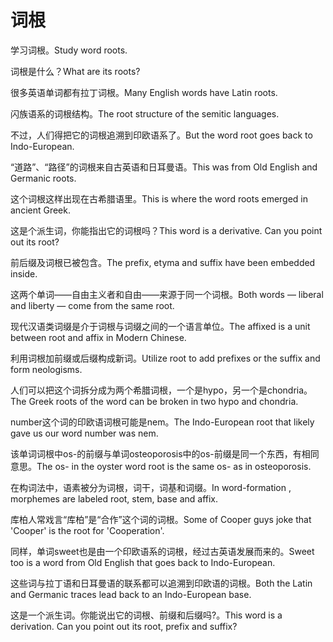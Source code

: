 # 词根

<p><span class="chinese">学习词根。</span><span class="english">Study word roots.</span></p>

<p><span class="chinese">词根是什么？</span><span class="english">What are its roots?</span></p>

<p><span class="chinese">很多英语单词都有拉丁词根。</span><span class="english">Many English words have Latin roots.</span></p>

<p><span class="chinese">闪族语系的词根结构。</span><span class="english">The root structure of the semitic languages.</span></p>

<p><span class="chinese">不过，人们得把它的词根追溯到印欧语系了。</span><span class="english">But the word root goes back to Indo-European.</span></p>

<p><span class="chinese">“道路”、“路径”的词根来自古英语和日耳曼语。</span><span class="english">This was from Old English and Germanic roots.</span></p>

<p><span class="chinese">这个词根这样出现在古希腊语里。</span><span class="english">This is where the word roots emerged in ancient Greek.</span></p>

<p><span class="chinese">这是个派生词，你能指出它的词根吗？</span><span class="english">This word is a derivative. Can you point out its root?</span></p>

<p><span class="chinese">前后缀及词根已被包含。</span><span class="english">The prefix, etyma and suffix have been embedded inside.</span></p>

<p><span class="chinese">这两个单词——自由主义者和自由——来源于同一个词根。</span><span class="english">Both words — liberal and liberty — come from the same root.</span></p>

<p><span class="chinese">现代汉语类词缀是介于词根与词缀之间的一个语言单位。</span><span class="english">The affixed is a unit between root and affix in Modern Chinese.</span></p>

<p><span class="chinese">利用词根加前缀或后缀构成新词。</span><span class="english">Utilize root to add prefixes or the suffix and form neologisms.</span></p>

<p><span class="chinese">人们可以把这个词拆分成为两个希腊词根，一个是hypo，另一个是chondria。</span><span class="english">The Greek roots of the word can be broken in two hypo and chondria.</span></p>

<p><span class="chinese">number这个词的印欧语词根可能是nem。</span><span class="english">The Indo-European root that likely gave us our word number was nem.</span></p>

<p><span class="chinese">该单词词根中os-的前缀与单词osteoporosis中的os-前缀是同一个东西，有相同意思。</span><span class="english">The os- in the oyster word root is the same os- as in osteoporosis.</span></p>

<p><span class="chinese">在构词法中，语素被分为词根，词干，词基和词缀。</span><span class="english">In word-formation , morphemes are labeled root, stem, base and affix.</span></p>

<p><span class="chinese">库柏人常戏言“库柏”是“合作”这个词的词根。</span><span class="english">Some of Cooper guys joke that 'Cooper' is the root for 'Cooperation'.</span></p>

<p><span class="chinese">同样，单词sweet也是由一个印欧语系的词根，经过古英语发展而来的。</span><span class="english">Sweet too is a word from Old English that goes back to Indo-European.</span></p>

<p><span class="chinese">这些词与拉丁语和日耳曼语的联系都可以追溯到印欧语的词根。</span><span class="english">Both the Latin and Germanic traces lead back to an Indo-European base.</span></p>

<p><span class="chinese">这是一个派生词。你能说出它的词根、前缀和后缀吗?。</span><span class="english">This word is a derivation. Can you point out its root, prefix and suffix?</span></p>

